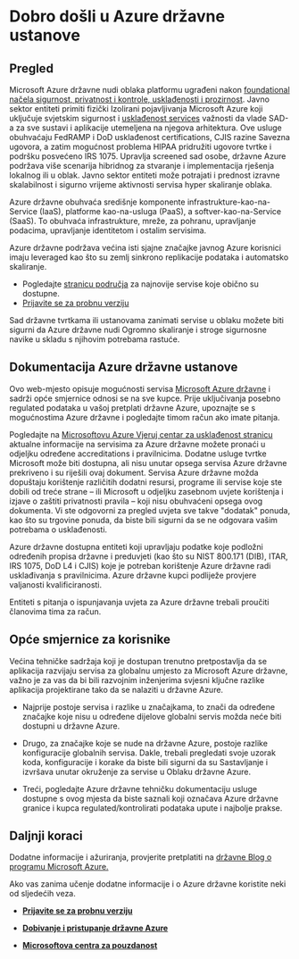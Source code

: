 <properties 
   pageTitle="Pregled Azure državne | Microsoft Azure" 
   description="Ovaj članak sadrži pregled mogućnosti Azure Government Cloud i pouzdanih dizajn i sigurnost podrška usklađenosti primjenjuju na Savezna, stanje i lokalne državne tvrtkama ili ustanovama i njihove partnera. " 
   services="Azure-Government"
   cloud="gov" 
   documentationCenter="" 
   authors="ryansoc" 
   manager="zakramer"    editor=""/>

<tags
   ms.service="multiple"
   ms.devlang="na"
   ms.topic="article"
   ms.tgt_pltfrm="na"
   ms.workload="azure-government" 
   ms.date="10/18/2016"
   ms.author="ryansoc"/>

# <a name="welcome-to-azure-government"></a>Dobro došli u Azure državne ustanove

## <a name="overview"></a>Pregled

Microsoft Azure državne nudi oblaka platformu ugrađeni nakon [foundational načela sigurnost, privatnost i kontrole, usklađenosti i prozirnost](http://azure.com/gov). Javno sektor entiteti primiti fizički Izolirani pojavljivanja Microsoft Azure koji uključuje svjetskim sigurnost i [usklađenost services](https://azure.microsoft.com/support/trust-center/compliance/) važnosti da vlade SAD-a za sve sustavi i aplikacije utemeljena na njegova arhitektura. Ove usluge obuhvaćaju FedRAMP i DoD usklađenost certifications, CJIS razine Savezna ugovora, a zatim mogućnost problema HIPAA pridružiti ugovore tvrtke i podršku posvećeno IRS 1075. Upravlja screened sad osobe, državne Azure podržava više scenarija hibridnog za stvaranje i implementacija rješenja lokalnog ili u oblak. Javno sektor entiteti može potrajati i prednost izravne skalabilnost i sigurno vrijeme aktivnosti servisa hyper skaliranje oblaka.

Azure državne obuhvaća središnje komponente infrastrukture-kao-na-Service (IaaS), platforme kao-na-usluga (PaaS), a softver-kao-na-Service (SaaS).  To obuhvaća infrastrukture, mreže, za pohranu, upravljanje podacima, upravljanje identitetom i ostalim servisima.

Azure državne podržava većina isti sjajne značajke javnog Azure korisnici imaju leveraged kao što su zemlj sinkrono replikacije podataka i automatsko skaliranje. 

- Pogledajte [stranicu područja](https://azure.microsoft.com/regions/#services) za najnovije servise koje obično su dostupne.
- [Prijavite se za probnu verziju](https://azuregov.microsoft.com/trial/azuregovtrial)

Sad državne tvrtkama ili ustanovama zanimati servise u oblaku možete biti sigurni da Azure državne nudi Ogromno skaliranje i stroge sigurnosne navike u skladu s njihovim potrebama rastuće.

## <a name="azure-government-documentation"></a>Dokumentacija Azure državne ustanove

Ovo web-mjesto opisuje mogućnosti servisa [Microsoft Azure državne](https://azure.microsoft.com/features/gov/) i sadrži opće smjernice odnosi se na sve kupce. Prije uključivanja posebno regulated podataka u vašoj pretplati državne Azure, upoznajte se s mogućnostima Azure državne i pogledajte timom račun ako imate pitanja.

Pogledajte na [Microsoftovu Azure Vjeruj centar za usklađenost stranicu](http://www.microsoft.com/en-us/TrustCenter/Compliance/default.aspx) aktualne informacije na servisima za Azure državne možete pronaći u odjeljku određene accreditations i pravilnicima. Dodatne usluge tvrtke Microsoft može biti dostupna, ali nisu unutar opsega servisa Azure državne prekriveno i su riješili ovaj dokument. Servisa Azure državne možda dopuštaju korištenje različitih dodatni resursi, programe ili servise koje ste dobili od treće strane – ili Microsoft u odjeljku zasebnom uvjete korištenja i izjave o zaštiti privatnosti pravila – koji nisu obuhvaćeni opsega ovog dokumenta. Vi ste odgovorni za pregled uvjeta sve takve "dodatak" ponuda, kao što su trgovine ponuda, da biste bili sigurni da se ne odgovara vašim potrebama o usklađenosti.

Azure državne dostupna entiteti koji upravljaju podatke koje podložni određenih propisa državne i preduvjeti (kao što su NIST 800.171 (DIB), ITAR, IRS 1075, DoD L4 i CJIS) koje je potreban korištenje Azure državne radi usklađivanja s pravilnicima. Azure državne kupci podliježe provjere valjanosti kvalificiranosti.

Entiteti s pitanja o ispunjavanja uvjeta za Azure državne trebali proučiti članovima tima za račun.

## <a name="general-guidance-for-customers"></a>Opće smjernice za korisnike

Većina tehničke sadržaja koji je dostupan trenutno pretpostavlja da se aplikacija razvijaju servisa za globalnu umjesto za Microsoft Azure državne, važno je za vas da bi bili razvojnim inženjerima svjesni ključne razlike aplikacija projektirane tako da se nalaziti u državne Azure.

- Najprije postoje servisa i razlike u značajkama, to znači da određene značajke koje nisu u određene dijelove globalni servis možda neće biti dostupni u državne Azure.

- Drugo, za značajke koje se nude na državne Azure, postoje razlike konfiguracije globalnih servisa.  Dakle, trebali pregledati svoje uzorak koda, konfiguracije i korake da biste bili sigurni da su Sastavljanje i izvršava unutar okruženje za servise u Oblaku državne Azure.

- Treći, pogledajte Azure državne tehničku dokumentaciju usluge dostupne s ovog mjesta da biste saznali koji označava Azure državne granice i kupca regulated/kontrolirati podataka upute i najbolje prakse.

## <a name="next-steps"></a>Daljnji koraci

Dodatne informacije i ažuriranja, provjerite pretplatiti na <a href="https://blogs.msdn.microsoft.com/azuregov/">državne Blog o programu Microsoft Azure.</a>

Ako vas zanima učenje dodatne informacije i o Azure državne koristite neki od sljedećih veza.

- **[Prijavite se za probnu verziju](https://azuregov.microsoft.com/trial/azuregovtrial)**

- **[Dobivanje i pristupanje državne Azure](http://azure.com/gov)**

- **[Microsoftova centra za pouzdanost](https://azure.microsoft.com/support/trust-center/compliance/)**


